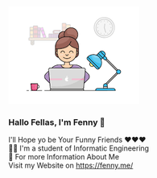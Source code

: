 ![Mpun](Mpun.png)
### Hallo Fellas, I'm Fenny 👋
I'll Hope yo be Your Funny Friends ❤️❤️❤️ </br>
👩‍🎓 I'm a student of Informatic Engineering </br>
🔅 For more Information About Me </br>
Visit my Website on https://fenny.me/ </br>
